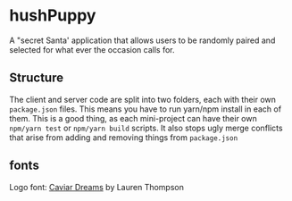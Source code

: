# hushPuppy
A "secret Santa' application that allows users to be randomly paired and selected for what ever the occasion calls for.

## Structure
The client and server code are split into two folders, each with their own `package.json` files. This means you have to run yarn/npm install in each of them. This is a good thing, as each mini-project can have their own `npm/yarn test` or `npm/yarn build` scripts. It also stops ugly merge conflicts that arise from adding and removing things from `package.json`

## fonts
Logo font: [Caviar Dreams](http://www.dafont.com/caviar-dreams.font) by Lauren Thompson
